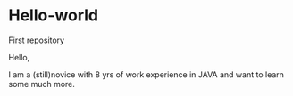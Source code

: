 # Hello-world
First repository

Hello,

I am a (still)novice with 8 yrs of work experience in JAVA and want to learn some much more.
